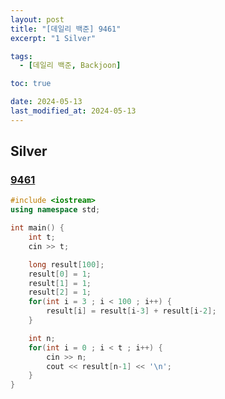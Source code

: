 ```yaml
---
layout: post
title: "[데일리 백준] 9461"
excerpt: "1 Silver"

tags:
  - [데일리 백준, Backjoon]

toc: true

date: 2024-05-13
last_modified_at: 2024-05-13
---
```

## Silver
### [9461][def]

```c++
#include <iostream>
using namespace std;

int main() {
    int t;
    cin >> t;

    long result[100];
    result[0] = 1;
    result[1] = 1;
    result[2] = 1;
    for(int i = 3 ; i < 100 ; i++) {
        result[i] = result[i-3] + result[i-2];
    }

    int n;
    for(int i = 0 ; i < t ; i++) {
        cin >> n;
        cout << result[n-1] << '\n';
    }
}
```

[def]: https://www.acmicpc.net/problem/9461